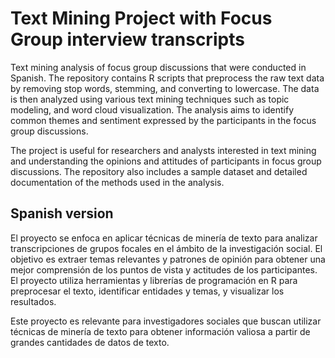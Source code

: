 # Text Mining Project with Focus Group interview transcripts


Text mining analysis of focus group discussions that were conducted in Spanish. The repository contains R scripts that preprocess the raw text data by removing stop words, stemming, and converting to lowercase. The data is then analyzed using various text mining techniques such as topic modeling, and word cloud visualization. The analysis aims to identify common themes and sentiment expressed by the participants in the focus group discussions. 

The project is useful for researchers and analysts interested in text mining and understanding the opinions and attitudes of participants in focus group discussions. The repository also includes a sample dataset and detailed documentation of the methods used in the analysis.


## Spanish version

El proyecto se enfoca en aplicar técnicas de minería de texto para analizar transcripciones de grupos focales en el ámbito de la investigación social. El objetivo es extraer temas relevantes y patrones de opinión para obtener una mejor comprensión de los puntos de vista y actitudes de los participantes. El proyecto utiliza herramientas y librerías de programación en R para preprocesar el texto, identificar entidades y temas, y visualizar los resultados. 

Este proyecto es relevante para investigadores sociales que buscan utilizar técnicas de minería de texto para obtener información valiosa a partir de grandes cantidades de datos de texto.

